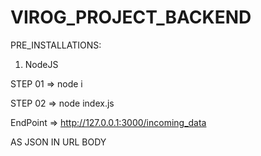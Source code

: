 # VIROG_PROJECT_BACKEND

PRE_INSTALLATIONS:

1. NodeJS

STEP 01 => node i


STEP 02 => node index.js


EndPoint => http://127.0.0.1:3000/incoming_data

AS JSON IN URL BODY
